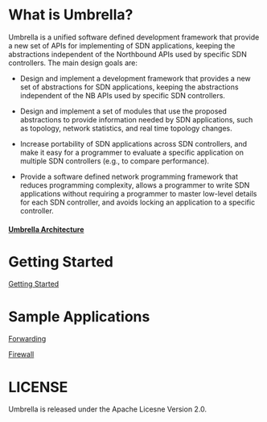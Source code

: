 # What is Umbrella? 

Umbrella is a unified software defined development framework that provide  a new set of APIs for implementing of SDN applications,
keeping the abstractions independent of the Northbound APIs used by specific SDN controllers. The main design goals are: 

* Design and implement a development framework that provides a new set of abstractions for SDN applications, keeping the abstractions independent of the NB APIs used by specific SDN controllers.

* Design and implement a set of modules that use the proposed abstractions to provide information needed by SDN applications, such as topology, network statistics, and real time topology changes.
    
* Increase portability of SDN applications across SDN controllers, and make it easy for a programmer to evaluate a specific application on multiple SDN controllers (e.g., to compare performance).
    
* Provide a software defined network programming framework that reduces programming complexity, allows a programmer to write SDN applications without requiring a programmer to master low-level details for each SDN controller, and avoids locking an application to a specific controller.

#### [Umbrella Architecture](http://umbrella.readthedocs.io/en/latest/overview.html)


# Getting Started

[Getting Started](http://umbrella.readthedocs.io/en/latest/getting_started.html)


# Sample Applications

[Forwarding](http://umbrella.readthedocs.io/en/latest/forwarding.html)

[Firewall](http://umbrella.readthedocs.io/en/latest/firewall.html)








# LICENSE 
Umbrella is released under the Apache Licesne Version 2.0. 
